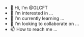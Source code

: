 - 👋 Hi, I’m @GLCFT
- 👀 I’m interested in ...
- 🌱 I’m currently learning ...
- 💞️ I’m looking to collaborate on ...
- 📫 How to reach me ...

<!---
GLCFT/GLCFT is a ✨ special ✨ repository because its `README.md` (this file) appears on your GitHub profile.
You can click the Preview link to take a look at your changes.
--->
